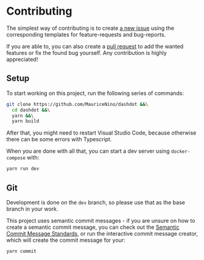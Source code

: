 # Contributing

The simplest way of contributing is to create
[a new issue](https://github.com/MauriceNino/dashdot/issues) using the
corresponding templates for feature-requests and bug-reports.

If you are able to, you can also create a
[pull request](https://github.com/MauriceNino/dashdot/pulls) to add the wanted
features or fix the found bug yourself. Any contribution is highly appreciated!

## Setup

To start working on this project, run the following series of commands:

```bash
git clone https://github.com/MauriceNino/dashdot &&\
  cd dashdot &&\
  yarn &&\
  yarn build
```

After that, you might need to restart Visual Studio Code, because otherwise there
can be some errors with Typescript.

When you are done with all that, you can start a dev server using `docker-compose`
with:

```bash
yarn run dev
```

## Git

Development is done on the `dev` branch, so please use that as the base branch in your work.

This project uses semantic commit messages - if you are unsure on how to create a semantic commit message,
you can check out the [Semantic Commit Message Standards](https://www.conventionalcommits.org/en/v1.0.0/),
or run the interactive commit message creator, which will create the commit message for your:

```bash
yarn commit
```

